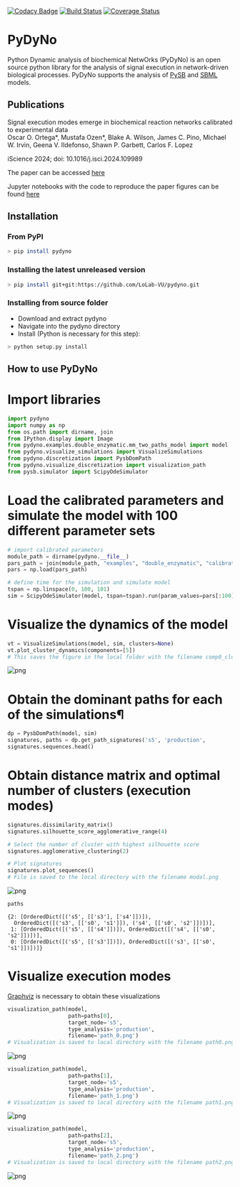 [![Codacy Badge](https://api.codacy.com/project/badge/Grade/4dc49b4309bc4f05911eee43f932591b)](https://app.codacy.com/app/ortega2247/tropical?utm_source=github.com&utm_medium=referral&utm_content=LoLab-VU/tropical&utm_campaign=Badge_Grade_Dashboard)
[![Build Status](https://travis-ci.org/LoLab-VU/pydyno.svg?branch=master)](https://travis-ci.org/LoLab-VU/pydyno)
[![Coverage Status](https://coveralls.io/repos/github/LoLab-VU/tropical/badge.svg?branch=master)](https://coveralls.io/github/LoLab-VU/tropical?branch=master)

# PyDyNo

Python Dynamic analysis of biochemical NetwOrks (PyDyNo) is an open source python library for the analysis of 
signal execution in network-driven biological processes. PyDyNo supports the analysis of [PySB](http://pysb.org/)
and [SBML](http://sbml.org/Main_Page) models.

## Publications

Signal execution modes emerge in biochemical reaction networks calibrated to experimental data  
Oscar O. Ortega*, Mustafa Ozen*, Blake A. Wilson, James C. Pino, Michael W. Irvin, Geena V. Ildefonso, Shawn P. Garbett, Carlos F. Lopez

iScience 2024; doi: 10.1016/j.isci.2024.109989

The paper can be accessed [here](https://doi.org/10.1016/j.isci.2024.109989)

Jupyter notebooks with the code to reproduce the paper figures can be found [here](https://github.com/LoLab-VU/pydyno/tree/master/pydyno/examples/paper1)


## Installation

### From PyPI

```bash
> pip install pydyno
```

### Installing the latest unreleased version

```bash
> pip install git+git:https://github.com/LoLab-VU/pydyno.git
```

### Installing from source folder

- Download and extract pydyno
- Navigate into the pydyno directory
- Install (Python is necessary for this step):

```bash
> python setup.py install
```

## How to use PyDyNo

# Import libraries


```python
import pydyno
import numpy as np
from os.path import dirname, join
from IPython.display import Image
from pydyno.examples.double_enzymatic.mm_two_paths_model import model
from pydyno.visualize_simulations import VisualizeSimulations
from pydyno.discretization import PysbDomPath
from pydyno.visualize_discretization import visualization_path
from pysb.simulator import ScipyOdeSimulator
```

# Load the calibrated parameters and simulate the model with 100 different parameter sets


```python
# import calibrated parameters
module_path = dirname(pydyno.__file__)
pars_path = join(module_path, "examples", "double_enzymatic", "calibrated_pars.npy")
pars = np.load(pars_path)
```


```python
# define time for the simulation and simulate model
tspan = np.linspace(0, 100, 101)
sim = ScipyOdeSimulator(model, tspan=tspan).run(param_values=pars[:100])
```

# Visualize the dynamics of the model

```python
vt = VisualizeSimulations(model, sim, clusters=None)
vt.plot_cluster_dynamics(components=[5])
# This saves the figure in the local folder with the filename comp0_cluster0.png
```
![png](pydyno/examples/double_enzymatic/double_enzymatic_reaction_files/double_enzymatic_reaction_6_1.png)

# Obtain the dominant paths for each of the simulations¶



```python
dp = PysbDomPath(model, sim)
signatures, paths = dp.get_path_signatures('s5', 'production',                                         depth=2, dom_om=1)
signatures.sequences.head()
```

# Obtain distance matrix and optimal number of clusters (execution modes)

```python
signatures.dissimilarity_matrix()
signatures.silhouette_score_agglomerative_range(4)
```

```python
# Select the number of cluster with highest silhouette score
signatures.agglomerative_clustering(2)
```


```python
# Plot signatures
signatures.plot_sequences()
# File is saved to the local directory with the filename modal.png
```

![png](pydyno/examples/double_enzymatic/double_enzymatic_reaction_files/double_enzymatic_reaction_13_0.png)

```python
paths
```
    {2: [OrderedDict([('s5', [['s3'], ['s4']])]),
      OrderedDict([('s3', [['s0', 's1']]), ('s4', [['s0', 's2']])])],
     1: [OrderedDict([('s5', [['s4']])]), OrderedDict([('s4', [['s0', 's2']])])],
     0: [OrderedDict([('s5', [['s3']])]), OrderedDict([('s3', [['s0', 's1']])])]}

# Visualize execution modes
[Graphviz](https://graphviz.org/download/) is necessary to obtain these visualizations
```python
visualization_path(model, 
                   path=paths[0], 
                   target_node='s5', 
                   type_analysis='production', 
                   filename='path_0.png')
# Visualization is saved to local directory with the filename path0.png
```

![png](pydyno/examples/double_enzymatic/double_enzymatic_reaction_files/path_0.png)

```python
visualization_path(model, 
                   path=paths[1], 
                   target_node='s5', 
                   type_analysis='production', 
                   filename='path_1.png')
# Visualization is saved to local directory with the filename path1.png
```

![png](pydyno/examples/double_enzymatic/double_enzymatic_reaction_files/path_1.png)

```python
visualization_path(model, 
                   path=paths[2], 
                   target_node='s5', 
                   type_analysis='production', 
                   filename='path_2.png')
# Visualization is saved to local directory with the filename path2.png
```

![png](pydyno/examples/double_enzymatic/double_enzymatic_reaction_files/path_2.png)
